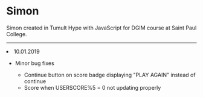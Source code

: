# Simon
Simon created in Tumult Hype with JavaScript for DGIM course at Saint Paul College. 
<hr>
<li>10.01.2019</li>
  <ul>
    <li>Minor bug fixes</li>
    <ul>
      <li>Continue button on score badge displaying "PLAY AGAIN" instead of continue</li>
      <li>Score when USERSCORE%5 = 0 not updating properly</li>
    </ul>
  </ul>

  
